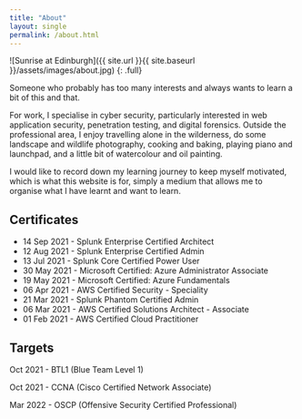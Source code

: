 ```yaml
---
title: "About"
layout: single
permalink: /about.html
---
```


![Sunrise at Edinburgh]({{ site.url }}{{ site.baseurl }}/assets/images/about.jpg)
{: .full}

Someone who probably has too many interests and always wants to learn a bit of this and that.

For work, I specialise in cyber security, particularly interested in web application security, penetration testing, and digital forensics. Outside the professional area, I enjoy travelling alone in the wilderness, do some landscape and wildlife photography, cooking and baking, playing piano and launchpad, and a little bit of watercolour and oil painting.

I would like to record down my learning journey to keep myself motivated, which is what this website is for, simply a medium that allows me to organise what I have learnt and want to learn.

## Certificates
- 14 Sep 2021 - Splunk Enterprise Certified Architect
- 12 Aug 2021 - Splunk Enterprise Certified Admin
- 13 Jul 2021 - Splunk Core Certified Power User
- 30 May 2021 - Microsoft Certified: Azure Administrator Associate
- 19 May 2021 - Microsoft Certified: Azure Fundamentals
- 06 Apr 2021 - AWS Certified Security - Speciality
- 21 Mar 2021 - Splunk Phantom Certified Admin
- 06 Mar 2021 - AWS Certified Solutions Architect - Associate
- 01 Feb 2021 - AWS Certified Cloud Practitioner

## Targets
Oct 2021 - BTL1 (Blue Team Level 1)

Oct 2021 - CCNA (Cisco Certified Network Associate)

Mar 2022 - OSCP (Offensive Security Certified Professional)
